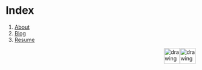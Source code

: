 # Index

1. [About](https://mahesh-maximus.github.io/mahesh/about/about.html)
2. [Blog](https://mahesh-maximus.github.io/mahesh/blog-posts/index.html) 
3. [Resume](https://mahesh-maximus.github.io/mahesh/resume/resume.html)


<a href="https://github.com/mahesh-maximus/" style="float: right;">   
  <img src="https://unpkg.com/simple-icons@5.20.0/icons/instagram.svg" alt="drawing" width="42"/> 
</a>
<a href="http://maheshdharmasena.blogspot.com/" style="float: right;">   
  <img src="https://unpkg.com/simple-icons@5.20.0/icons/blogger.svg" alt="drawing" width="42"/> 
</a>

